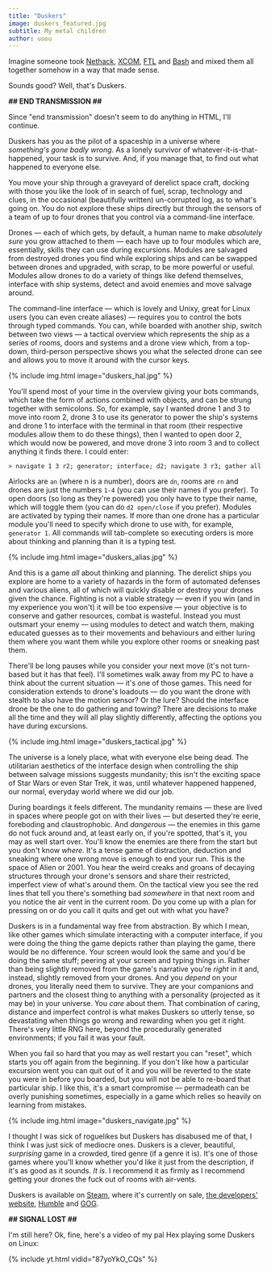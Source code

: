 ```yaml
---
title: "Duskers"
image: duskers_featured.jpg
subtitle: My metal children 
author: uoou 
---
```


Imagine someone took [Nethack](https://en.wikipedia.org/wiki/NetHack), [XCOM](http://store.steampowered.com/app/268500/), [FTL](http://store.steampowered.com/app/212680/) and [Bash](https://en.wikipedia.org/wiki/Bash_(Unix_shell)) and mixed them all together somehow in a way that made sense.

Sounds good? Well, that's Duskers.

**\#\# END TRANSMISSION ##**

<!--more-->

Since "end transmission" doesn't seem to do anything in HTML, I'll continue. 

Duskers has you as the pilot of a spaceship in a universe where *something's gone badly wrong*. As a lonely survivor of whatever-it-is-that-happened, your task is to survive. And, if you manage that, to find out what happened to everyone else.

You move your ship through a graveyard of derelict space craft, docking with those you like the look of in search of fuel, scrap, technology and clues, in the occasional (beautifully written) un-corrupted log, as to what's going on. You do not explore these ships directly but through the sensors of a team of up to four drones that you control via a command-line interface.  

Drones —  each of which gets, by default, a human name to make *absolutely sure* you grow attached to them — each have up to four modules which are, essentially, skills they can use during excursions. Modules are salvaged from destroyed drones you find while exploring ships and can be swapped between drones and upgraded, with scrap, to be more powerful or useful. Modules allow drones to do a variety of things like defend themselves, interface with ship systems, detect and avoid enemies and move salvage around.

The command-line interface — which is lovely and Unixy, great for Linux users (you can even create aliases) — requires you to control the bots through typed commands. You can, while boarded with another ship, switch between two views — a tactical overview which represents the ship as a series of rooms, doors and systems and a drone view which, from a top-down, third-person perspective shows you what the selected drone can see and allows you to move it around with the cursor keys.

{% include img.html image="duskers_hal.jpg" %}

You'll spend most of your time in the overview giving your bots commands, which take the form of actions combined with objects, and can be strung together with semicolons. So, for example, say I wanted drone 1 and 3 to move into room 2, drone 3 to use its generator to power the ship's systems and drone 1 to interface with the terminal in that room (their respective modules allow them to do these things), then I wanted to open door 2, which would now be powered, and move drone 3 into room 3 and to collect anything it finds there. I could enter:

    > navigate 1 3 r2; generator; interface; d2; navigate 3 r3; gather all

Airlocks are `an` (where n is a number), doors are `dn`, rooms are `rn` and drones are just the numbers `1-4` (you can use their names if you prefer). To open doors (so long as they're powered) you only have to type their name, which will toggle them (you can do `d2 open/close` if you prefer). Modules are activated by typing their names. If more than one drone has a particular module you'll need to specify which drone to use with, for example, `generator 1`. All commands will tab-complete so executing orders is more about thinking and planning than it is a typing test.

{% include img.html image="duskers_alias.jpg" %}

And this is a game *all* about thinking and planning. The derelict ships you explore are home to a variety of hazards in the form of automated defenses and various aliens, all of which will quickly disable or destroy your drones given the chance. Fighting is not a viable strategy — even if you win (and in my experience you won't) it will be too expensive — your objective is to conserve and gather resources, combat is wasteful. Instead you must outsmart your enemy — using modules to detect and watch them, making educated guesses as to their movements and behaviours and either luring them where you want them while you explore other rooms or sneaking past them.

There'll be long pauses while you consider your next move (it's not turn-based but it has that feel). I'll sometimes walk away from my PC to have a think about the current situation — it's one of those games. This need for consideration extends to drone's loadouts — do you want the drone with stealth to also have the motion sensor? Or the lure? Should the interface drone be the one to do gathering and towing? There are decisions to make all the time and they will all play slightly differently, affecting the options you have during excursions.

{% include img.html image="duskers_tactical.jpg" %}

The universe is a lonely place, what with everyone else being dead. The utilitarian aesthetics of the interface design when controlling the ship between salvage missions suggests mundanity; this isn't the exciting space of Star Wars or even Star Trek, it was, until whatever happened happened, our normal, everyday world where we did our job.

During boardings it feels different. The mundanity remains — these are lived in spaces where people got on with their lives — but deserted they're eerie, foreboding and claustrophobic. And *dangerous* — the enemies in this game do not fuck around and, at least early on, if you're spotted, that's it, you may as well start over. You'll know the enemies are there from the start but you don't know *where*. It's a tense game of distraction, deduction and sneaking where one wrong move is enough to end your run. This is the space of Alien or 2001. You hear the weird creaks and groans of decaying structures through your drone's sensors and share their restricted, imperfect view of what's around them. On the tactical view you see the red lines that tell you there's something bad *somewhere* in that next room and you notice the air vent in the current room. Do you come up with a plan for pressing on or do you call it quits and get out with what you have?

Duskers is in a fundamental way free from abstraction. By which I mean, like other games which simulate interacting with a computer interface, if you were doing the thing the game depicts rather than playing the game, there would be no difference. Your screen would look the same and you'd be doing the same stuff; peering at your screen and typing things in. Rather than being slightly removed from the game's narrative you're *right* in it and, instead, slightly removed from your drones. And you *depend* on your drones, you literally need them to survive. They are your companions and partners and the closest thing to anything with a personality (projected as it may be) in your universe. You *care* about them. That combination of caring, distance and imperfect control is what makes Duskers so utterly tense, so devastating when things go wrong and rewarding when you get it right. There's very little RNG here, beyond the procedurally generated environments; if you fail it was your fault.

When you fail so hard that you may as well restart you can "reset", which starts you off again from the beginning. If you don't like how a particular excursion went you can quit out of it and you will be reverted to the state you were in before you boarded, but you will not be able to re-board that particular ship. I like this, it's a smart compromise — permadeath can be overly punishing sometimes, especially in a game which relies so heavily on learning from mistakes.

{% include img.html image="duskers_navigate.jpg" %}

I thought I was sick of roguelikes but Duskers has disabused me of that, I think I was just sick of mediocre ones. Duskers is a clever, beautiful, *surprising* game in a crowded, tired genre (if a genre it is). It's one of those games where you'll know whether you'd like it just from the description, if it's as good as it sounds. *It is*. I recommend it as firmly as I recommend getting your drones the fuck out of rooms with air-vents.

Duskers is available on [Steam](http://store.steampowered.com/app/254320/), where it's currently on sale, [the developers' website](http://duskers.misfits-attic.com/), [Humble](https://www.humblebundle.com/store/duskers) and [GOG](https://www.gog.com/game/duskers). 

**\#\# SIGNAL LOST ##**

I'm still here? Ok, fine, here's a video of my pal Hex playing some Duskers on Linux:

{% include yt.html vidid="87yoYkO_CQs" %}
